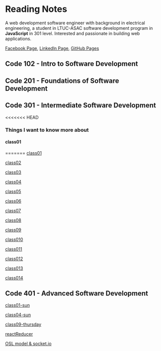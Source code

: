 # Reading Notes

 A web development software engineer with background in electrical engineering, a student in LTUC-ASAC software development program in **JavaScript** in 301 level. Interested and passionate in building web applications. 

[Facebook Page](https://web.facebook.com/fatimakhwaileh), [Linkedln Page](https://www.linkedin.com/feed/), [GitHub Pages](https://github.com/KhwailehFatima)
 ## Code 102 - Intro to Software Development

 ## Code 201 - Foundations of Software Development

## Code 301 - Intermediate Software Development
<<<<<<< HEAD

### Things I want to know more about
 ####  class01
=======
[class01](301/reading/class01.md)

[class02](301/reading/class02.md)

[class03](301/reading/class03.md)

[class04](301/reading/class04.md)

[class05](301/reading/class05.md)

[class06](301/reading/class06.md)

[class07](301/reading/class07.md)

 [class08](301/reading/class08.md)

 [class09](301/reading/class09.md)

 [class010](301/reading/class010.md)
 
 [class011](301/reading/class011.md)

[class012](301/reading/class012.md)

[class013](301/reading/class013.md)

[class014](301/reading/class014.md)
 

## Code 401 - Advanced Software Development
[class01-sun](401-Reading-Notes/401-classes/class01-sun.md)

[class04-sun](401-Reading-Notes/401-classes/class04-sun.md)

[class09-thursday](401-Reading-Notes/401-classes/class09-thursday.md)

[reactReducer](401-Reading-Notes/401-classes/reactReducer.md)

[OSL model & socket.io](401-Reading-Notes/401-classes/socket-io.md)

 